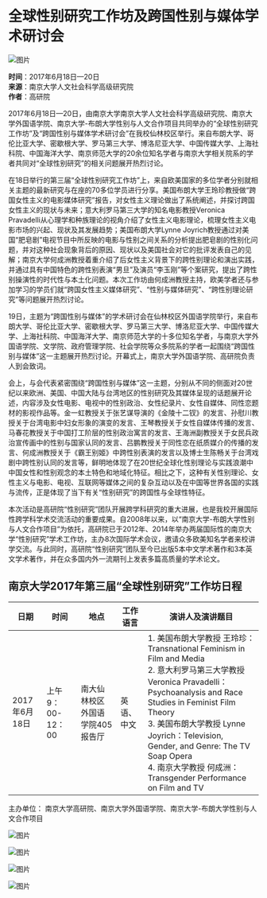# 全球性别研究工作坊及跨国性别与媒体学术研讨会

![图片](/_upload/article/images/e7/0c/a8d57c2c4659b7ee2209fce25fd7/950f357f-fa9a-4081-8828-297660b1aac3.jpg)

**时间**：2017年6月18日—20日  
**来源**：南京大学人文社会科学高级研究院  
**作者**：高研院

2017年6月18日—20日，由南京大学南京大学人文社会科学高级研究院、南京大学外国语学院、南京大学-布朗大学性别与人文合作项目共同举办的“全球性别研究工作坊”及“跨国性别与媒体学术研讨会”在我校仙林校区举行。来自布朗大学、哥伦比亚大学、密歇根大学、罗马第三大学、博洛尼亚大学、中国传媒大学、上海社科院、中国海洋大学、南京师范大学的20余位知名学者与南京大学相关院系的学者共同对“全球性别研究”的相关问题展开热烈讨论。

在18日举行的第三届“全球性别研究工作坊”上，来自欧美国家的多位学者分别就相关主题的最新研究与在座的70多位学员进行分享。美国布朗大学王玲珍教授做“跨国女性主义的电影媒体研究”报告，对女性主义理论做出了系统阐述，并探讨跨国女性主义的现状与未来；意大利罗马第三大学的知名电影教授Veronica Pravadelli从心理学和种族理论的视角介绍了女性主义电影理论，梳理女性主义电影市场的兴起、现状及其发展趋势；美国布朗大学Lynne Joyrich教授通过对美国“肥皂剧”电视节目中所反映的电影与性别之间关系的分析提出肥皂剧的性别化问题，并对这种社会现象背后的原因、现状以及美国社会对它的批评发表自己的见解；南京大学何成洲教授着重介绍了后女性主义背景下的跨性别理论和演出实践，并通过具有中国特色的跨性别表演“男旦”及演员“李玉刚”等个案研究，提出了跨性别操演性的时代性与本土化问题。本次工作坊由何成洲教授主持，欧美学者还与参加学习的学员们就“跨国女性主义媒体研究”、“性别与媒体研究”、“跨性别理论研究”等问题展开热烈讨论。

19日，主题为“跨国性别与媒体”的学术研讨会在仙林校区外国语学院举行，来自布朗大学、哥伦比亚大学、密歇根大学、罗马第三大学、博洛尼亚大学、中国传媒大学、上海社科院、中国海洋大学、南京师范大学的十多位知名学者，与南京大学外国语学院、文学院、政府管理学院、社会学院等众多院系的学者一起围绕“跨国性别与媒体”这一主题展开热烈讨论。开幕式上，南京大学外国语学院、高研院负责人到会致词。

会上，与会代表紧密围绕“跨国性别与媒体”这一主题，分别从不同的侧面对20世纪以来欧洲、美国、中国大陆与台湾地区的性别研究及其媒体呈现的话题展开论述，内容涉及女性电影、电视中的性别政治、女性纪录片、女性自媒体、同性恋题材的影视作品等。金一虹教授关于张艺谋导演的《金陵十二钗》的发言、孙慰川教授关于台湾电影中妇女形象的演变的发言、王琴教授关于女性自媒体传播的发言、马春花教授关于中国打工阶层的性别政治寓言的发言、王海洲副教授关于女民兵政治宣传画中的性别与国家认同的发言、吕鹏教授关于同性恋在纸质媒介的传播的发言、何成洲教授关于《霸王别姬》中跨性别表演的发言以及博士生陈畅关于台湾戏剧中跨性别认同的发言等，鲜明地体现了在20世纪全球化性别理论与实践浪潮中中国女性和性别观念的本土特色和地域化特征。相比之下，这种有关性别理论、女性主义与电影、电视、互联网等媒体之间的复杂互动以及在中国等世界各国的实践与流传，正是体现了当下有关“性别研究”的跨国性与全球性特征。

本次活动是高研院“性别研究”团队开展跨学科研究的重大进展，也是我校开展国际性跨学科学术交流活动的重要成果。自2008年以来，以“南京大学-布朗大学性别与人文合作项目”为依托，高研院已于2012年、2014年举办两届国际性的南京大学“性别研究”学术工作坊，主办8次国际学术会议，邀请众多欧美知名学者来校讲学交流。与此同时，高研院“性别研究”团队至今已出版5本中文学术著作和3本英文学术著作，并在众多国内外一流期刊上发表多篇高质量的学术论文。

## 南京大学2017年第三届“全球性别研究”工作坊日程

| 日期         | 时间               | 地点                            | 工作语言 | 演讲人及演讲题目                                  |
|--------------|--------------------|---------------------------------|----------|--------------------------------------------------|
| 2017年6月18日 | 上午9：00-12：00   | 南大仙林校区外国语学院405报告厅 | 英语、中文 | 1. 美国布朗大学教授 王玲珍：Transnational Feminism in Film and Media<br>2. 意大利罗马第三大学教授 Veronica Pravadelli：Psychoanalysis and Race Studies in Feminist Film Theory<br>3. 美国布朗大学教授 Lynne Joyrich：Television, Gender, and Genre: The TV Soap Opera<br>4. 南京大学教授 何成洲：Transgender Performance on Film and TV |

主办单位：
南京大学高研院、南京大学外国语学院、南京大学-布朗大学性别与人文合作项目

![图片](/_upload/article/images/e7/0c/a8d57c2c4659b7ee2209fce25fd7/9d1a668a-1a32-4f2f-b161-4546218b2cdc.jpg)

![图片](/_upload/tpl/03/1d/797/template797/htmlRes/q1.jpg)

![图片](/_upload/tpl/03/1d/797/template797/htmlRes/q2.jpg)

![图片](/_upload/tpl/03/1d/797/template797/htmlRes/end.jpg)